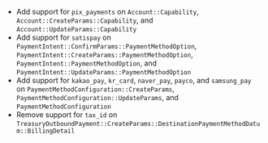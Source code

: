 * Add support for `pix_payments` on `Account::Capability`, `Account::CreateParams::Capability`, and `Account::UpdateParams::Capability`
* Add support for `satispay` on `PaymentIntent::ConfirmParams::PaymentMethodOption`, `PaymentIntent::CreateParams::PaymentMethodOption`, `PaymentIntent::PaymentMethodOption`, and `PaymentIntent::UpdateParams::PaymentMethodOption`
* Add support for `kakao_pay`, `kr_card`, `naver_pay`, `payco`, and `samsung_pay` on `PaymentMethodConfiguration::CreateParams`, `PaymentMethodConfiguration::UpdateParams`, and `PaymentMethodConfiguration`
* Remove support for `tax_id` on `TreasuryOutboundPayment::CreateParams::DestinationPaymentMethodDatum::BillingDetail`